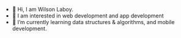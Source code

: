 - 👋 Hi, I am Wilson Laboy.
- 👀 I am interested in web development and app development
- 🌱 I’m currently learning data structures & algorithms, and mobile development.
